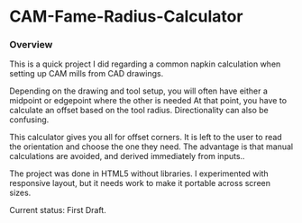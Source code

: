 # CAM-Fame-Radius-Calculator

### Overview

This is a quick project I did regarding a common napkin calculation when setting up CAM mills from CAD drawings.

Depending on the drawing and tool setup, you will often have either a midpoint or edgepoint where the other is needed
At that point, you have to calculate an offset based on the tool radius.
Directionality can also be confusing.

This calculator gives you all for offset corners.
It is left to the user to read the orientation and choose the one they need.
The advantage is that manual calculations are avoided, and derived immediately from inputs..

The project was done in HTML5 without libraries. 
I experimented with responsive layout, but it needs work to make it portable across screen sizes.

Current status: First Draft.
